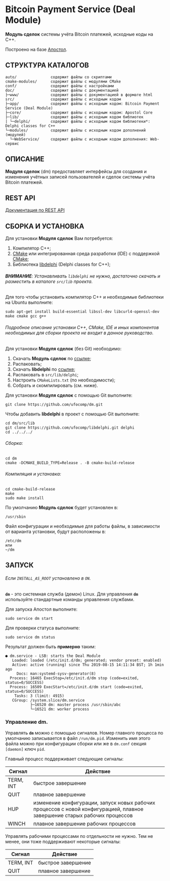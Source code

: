 # Bitcoin Payment Service (Deal Module)

**Модуль сделок** системы учёта Bitcoin платежей, исходные коды на C++.

Построено на базе [Апостол](https://github.com/ufocomp/apostol).

СТРУКТУРА КАТАЛОГОВ
-

    auto/               содержит файлы со скриптами
    cmake-modules/      содержит файлы с модулями CMake
    conf/               содержит файлы с настройками
    doc/                содержит файлы с документацией
    ├─www/              содержит файлы с документацией в формате html
    src/                содержит файлы с исходным кодом
    ├─app/              содержит файлы с исходным кодом: Bitcoin Payment Service (Deal Module)
    ├─core/             содержит файлы с исходным кодом: Apostol Core
    ├─lib/              содержит файлы с исходным кодом библиотек
    | └─delphi/         содержит файлы с исходным кодом библиотеки*: Delphi classes for C++
    └─modules/          содержит файлы с исходным кодом дополнений (модулей)
      └─WebService/     содержит файлы с исходным кодом дополнения: Web-сервис

ОПИСАНИЕ
-

**Модуля сделок** (dm) предоставляет интерфейсы для создания и изменения учётных записей пользователей и сделок системы учёта Bitcoin платежей.

REST API
-

[Документация по REST API](./doc/rest-api-ru.md)

СБОРКА И УСТАНОВКА
-
Для установки **Модуля сделок** Вам потребуется:

1. Компилятор C++;
1. [CMake](https://cmake.org) или интегрированная среда разработки (IDE) с поддержкой [CMake](https://cmake.org);
1. Библиотека [libdelphi](https://github.com/ufocomp/libdelphi/) (Delphi classes for C++);

###### **ВНИМАНИЕ**: Устанавливать `libdelphi` не нужно, достаточно скачать и разместить в каталоге `src/lib` проекта.

Для того чтобы установить компилятор C++ и необходимые библиотеки на Ubuntu выполните:
~~~
sudo apt-get install build-essential libssl-dev libcurl4-openssl-dev make cmake gcc g++
~~~

###### Подробное описание установки C++, CMake, IDE и иных компонентов необходимых для сборки проекта не входит в данное руководство. 

Для установки **Модуля сделок** (без Git) необходимо:

1. Скачать **Модуль сделок** по [ссылке](https://github.com/ufocomp/dm/archive/master.zip);
1. Распаковать;
1. Скачать **libdelphi** по [ссылке](https://github.com/ufocomp/libdelphi/archive/master.zip);
1. Распаковать в `src/lib/delphi`;
1. Настроить `CMakeLists.txt` (по необходимости);
1. Собрать и скомпилировать (см. ниже).

Для установки **Модуля сделок** с помощью Git выполните:
~~~
git clone https://github.com/ufocomp/dm.git
~~~

Чтобы добавить **libdelphi** в проект с помощью Git выполните:
~~~
cd dm/src/lib
git clone https://github.com/ufocomp/libdelphi.git delphi
cd ../../../
~~~

###### Сборка:
~~~
cd dm
cmake -DCMAKE_BUILD_TYPE=Release . -B cmake-build-release
~~~

###### Компиляция и установка:
~~~
cd cmake-build-release
make
sudo make install
~~~

По умолчанию **Модуль сделок** будет установлен в:
~~~
/usr/sbin
~~~

Файл конфигурации и необходимые для работы файлы, в зависимости от варианта установки, будут расположены в: 
~~~
/etc/dm
или
~/dm
~~~

ЗАПУСК 
-
###### Если `INSTALL_AS_ROOT` установлено в `ON`.

**`dm`** - это системная служба (демон) Linux. 
Для управления **`dm`** используйте стандартные команды управления службами.

Для запуска Апостол выполните:
~~~
sudo service dm start
~~~

Для проверки статуса выполните:
~~~
sudo service dm status
~~~

Результат должен быть **примерно** таким:
~~~
● dm.service - LSB: starts the Deal Module
   Loaded: loaded (/etc/init.d/dm; generated; vendor preset: enabled)
   Active: active (running) since Thu 2019-08-15 14:11:34 BST; 1h 1min ago
     Docs: man:systemd-sysv-generator(8)
  Process: 16465 ExecStop=/etc/init.d/dm stop (code=exited, status=0/SUCCESS)
  Process: 16509 ExecStart=/etc/init.d/dm start (code=exited, status=0/SUCCESS)
    Tasks: 3 (limit: 4915)
   CGroup: /system.slice/dm.service
           ├─16520 dm: master process /usr/sbin/abc
           └─16521 dm: worker process
~~~

### **Управление dm**.

Управлять **`dm`** можно с помощью сигналов.
Номер главного процесса по умолчанию записывается в файл `/run/dm.pid`. 
Изменить имя этого файла можно при конфигурации сборки или же в `dm.conf` секция `[daemon]` ключ `pid`. 

Главный процесс поддерживает следующие сигналы:

|Сигнал   |Действие          |
|---------|------------------|
|TERM, INT|быстрое завершение|
|QUIT     |плавное завершение|
|HUP	  |изменение конфигурации, запуск новых рабочих процессов с новой конфигурацией, плавное завершение старых рабочих процессов|
|WINCH    |плавное завершение рабочих процессов|	

Управлять рабочими процессами по отдельности не нужно. Тем не менее, они тоже поддерживают некоторые сигналы:

|Сигнал   |Действие          |
|---------|------------------|
|TERM, INT|быстрое завершение|
|QUIT	  |плавное завершение|
